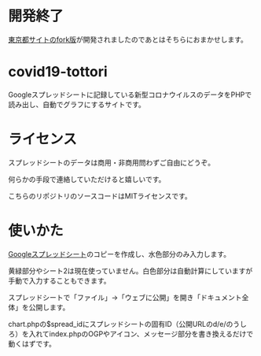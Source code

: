 # 開発終了
[東京都サイトのfork版](https://github.com/tottori-covid19)が開発されましたのであとはそちらにおまかせします。

# covid19-tottori
Googleスプレッドシートに記録している新型コロナウイルスのデータをPHPで読み出し、自動でグラフにするサイトです。

# ライセンス
スプレッドシートのデータは商用・非商用問わずご自由にどうぞ。

何らかの手段で連絡していただけると嬉しいです。

こちらのリポジトリのソースコードはMITライセンスです。

# 使いかた
[Googleスプレッドシート](https://docs.google.com/spreadsheets/d/1rEuzuQYLDQQ0hsjTdtfXXxdbhrtJkf9OLn6zXjibRY8/edit?usp=sharing)のコピーを作成し、水色部分のみ入力します。

黄緑部分やシート2は現在使っていません。白色部分は自動計算にしていますが手動で入力することもできます。

スプレッドシートで「ファイル」→「ウェブに公開」を開き「ドキュメント全体」を公開します。

chart.phpの$spread_idにスプレッドシートの固有ID（公開URLのd/e/のうしろ）を入れてindex.phpのOGPやアイコン、メッセージ部分を書き換えるだけで動くはずです。
